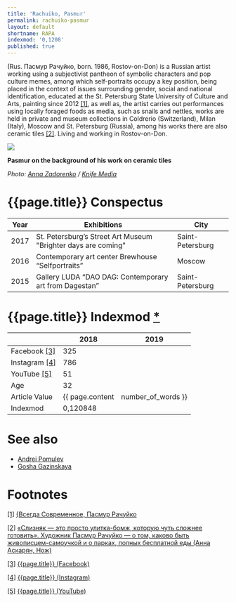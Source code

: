 ```yaml
---
title: 'Rachuiko, Pasmur'
permalink: rachuiko-pasmur
layout: default
shortname: RAPA
indexmod: '0,1208'
published: true
---
```


(Rus. Пасмур Рачуйко, born. 1986, Rostov-on-Don) is a Russian artist working using a subjectivist pantheon of symbolic characters and pop culture memes, among which self-portraits occupy a key position, being placed in the context of issues surrounding gender, social and national identification, educated at the St. Petersburg State University of Culture and Arts, painting since 2012 <span id="a1">[\[1\]](#f1)</span>, as well as, the artist carries out performances using locally foraged foods as media, such as snails and nettles, works are held in private and museum collections in Coldrerio (Switzerland), Milan (Italy), Moscow and St. Petersburg (Russia), among his works there are also ceramic tiles <span id="a2">[\[2\]](#f2)</span>. Living and working in Rostov-on-Don.

![](https://knife.media/wp-content/uploads/2017/08/Pasmur-Rachujko_08.jpg)

**Pasmur on the background of his work on ceramic tiles**

*Photo: [Anna Zadorenko](zadorenko-anna) / [Knife Media](https://knife.media/artist-eats-wild-food/)*

# {{page.title}} Conspectus

|Year|Exhibitions|City|
|-|-|-|
|2017|St. Petersburg’s Street Art Museum "Brighter days are coming"|Saint-Petersburg|
|2016|Contemporary art center Brewhouse “Selfportraits”|Moscow|
|2015|Gallery LUDA “DAO DAG: Contemporary art from Dagestan”|Saint-Petersburg|

# {{page.title}} Indexmod [*](indexmod)

||2018|2019|
|-|-|-|
|Facebook <span id="a3">[\[3\]](#f3)</span>|325||
|Instagram <span id="a4">[\[4\]](#f4)</span>|786||
|YouTube <span id="a5">[\[5\]](#f5)</span>|51||
|Age|32||
|Article Value|{{ page.content | number_of_words }}||
|Indexmod|0,120848||

# See also

+ [Andrei Pomulev](pomulev-andrei)
+ [Gosha Gazinskaya](gosha-gazinskaya)

# Footnotes

[[1]](#a1) <span id="f1"></span> [{Всегда Современное, Пасмур Рачуйко](https://sovrisk.gallery/artprofile/?aid=149)

[[2]](#a2) <span id="f2"></span> [«Слизняк — это просто улитка-бомж, которую чуть сложнее готовить». Художник Пасмур Рачуйко — о том, каково быть живописцем-самоучкой и о парках, полных бесплатной еды (Анна Аскарян, Нож)](https://knife.media/artist-eats-wild-food/)

[[3]](#a3) <span id="f3"></span> [{{page.title}} (Facebook)](https://www.facebook.com/pasmur.r/)

[[4]](#a4) <span id="f4"></span> [{{page.title}} (Instagram)](https://www.instagram.com/pasmur.r/)

[[5]](#a5) <span id="f5"></span> [{{page.title}} (YouTube)](https://www.youtube.com/user/eidven)
